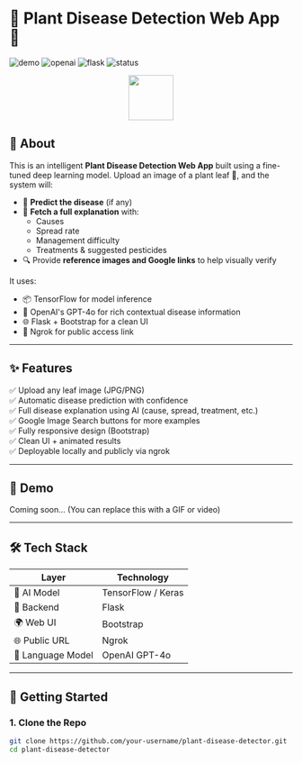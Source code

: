 # 🌿 Plant Disease Detection Web App 🌾

![demo](https://img.shields.io/badge/TensorFlow-Model-orange?logo=tensorflow)
![openai](https://img.shields.io/badge/OpenAI-GPT--4o-blueviolet?logo=openai)
![flask](https://img.shields.io/badge/Flask-Server-black?logo=flask)
![status](https://img.shields.io/badge/Status-Working-success)

<p align="center">
  <img src="https://img.icons8.com/emoji/96/000000/seedling-emoji.png" width="80"/>
</p>

## 🔬 About

This is an intelligent **Plant Disease Detection Web App** built using a fine-tuned deep learning model. Upload an image of a plant leaf 🌱, and the system will:

- 🧠 **Predict the disease** (if any)
- 💬 **Fetch a full explanation** with:
  - Causes
  - Spread rate
  - Management difficulty
  - Treatments & suggested pesticides
- 🔍 Provide **reference images and Google links** to help visually verify

It uses:
- 📦 TensorFlow for model inference
- 💬 OpenAI's GPT-4o for rich contextual disease information
- 🌐 Flask + Bootstrap for a clean UI
- 🚀 Ngrok for public access link

---

## ✨ Features

✅ Upload any leaf image (JPG/PNG)  
✅ Automatic disease prediction with confidence  
✅ Full disease explanation using AI (cause, spread, treatment, etc.)  
✅ Google Image Search buttons for more examples  
✅ Fully responsive design (Bootstrap)  
✅ Clean UI + animated results  
✅ Deployable locally and publicly via ngrok

---

## 📸 Demo

Coming soon... (You can replace this with a GIF or video)

---

## 🛠️ Tech Stack

| Layer         | Technology                     |
|---------------|--------------------------------|
| 🧠 AI Model    | TensorFlow / Keras             |
| 🤖 Backend     | Flask                          |
| 🌍 Web UI      | Bootstrap                      |
| 🌐 Public URL  | Ngrok                          |
| 🧾 Language Model | OpenAI GPT-4o              |

---

## 🚀 Getting Started

### 1. Clone the Repo

```bash
git clone https://github.com/your-username/plant-disease-detector.git
cd plant-disease-detector
